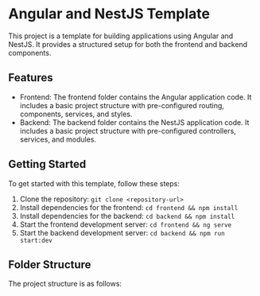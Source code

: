# Angular and NestJS Template

This project is a template for building applications using Angular and NestJS. It provides a structured setup for both the frontend and backend components.

## Features

- Frontend: The frontend folder contains the Angular application code. It includes a basic project structure with pre-configured routing, components, services, and styles.
- Backend: The backend folder contains the NestJS application code. It includes a basic project structure with pre-configured controllers, services, and modules.

## Getting Started

To get started with this template, follow these steps:

1. Clone the repository: `git clone <repository-url>`
2. Install dependencies for the frontend: `cd frontend && npm install`
3. Install dependencies for the backend: `cd backend && npm install`
4. Start the frontend development server: `cd frontend && ng serve`
5. Start the backend development server: `cd backend && npm run start:dev`

## Folder Structure

The project structure is as follows:
